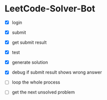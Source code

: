 # LeetCode-Solver-Bot

- [x] login
- [x] submit
- [x] get submit result
- [x] test
- [x] generate solution
- [x] debug if submit result shows wrong answer
- [ ] loop the whole process
- [ ] get the next unsolved problem

